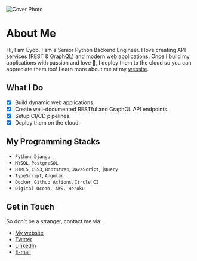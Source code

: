![Cover Photo](https://github.com/user-attachments/assets/534a0b65-9185-4c25-8c5e-2304b34f00f8)
# About Me

Hi, I am Eyob. I am a Senior Python Backend Engineer. I love creating API services (REST & GraphQL) and modern web applications. Once I build my applications with passion and love :green_heart:, I deploy them to the cloud so you can appreciate them too! Learn more about me at my [website](https://www.eyob.tech).

## What I Do
- [x] Build dynamic web applications.
- [x] Create well-documented RESTful and GraphQL API endpoints.
- [x] Setup CI/CD pipelines.
- [x] Deploy them on the cloud.

## My Programming Stacks
* `Python`, `Django`
* `MYSQL`, `PostgreSQL`
* `HTML5`, `CSS3`, `Bootstrap`, `JavaScript`, `jQuery`
* `TypeScript`, `Angular`
* `Docker`, `Github Actions`, `Circle CI`
* `Digital Ocean, AWS, Heroku`

##  Get in Touch
So don't be a stranger, contact me via:
* [My website](https://www.eyob.tech)
* [Twitter](https://twitter/eyobofficial)
* [LinkedIn](https://www.linkedin.com/in/eyob-tariku/)
* [E-mail](mailto:hello@eyob.tech)
